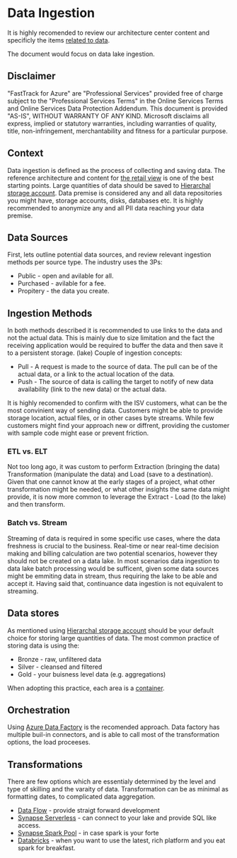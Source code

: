 
# Data Ingestion

It is highly recomended to review our architecture center content and specificly the items [related to data](https://docs.microsoft.com/en-us/azure/architecture/guide/architecture-styles/big-data).

The document would focus on data lake ingestion.

## Disclaimer

"FastTrack for Azure" are "Professional Services" provided free of charge subject to the "Professional Services Terms" in the Online Services Terms and Online Services Data Protection Addendum.
This document is provided "AS-IS", WITHOUT WARRANTY OF ANY KIND. Microsoft disclaims all express, implied or statutory warranties, including warranties of quality, title, non-infringement, merchantability and fitness for a particular purpose.

## Context

Data ingestion is defined as the process of collecting and saving data.
The reference architecture and content for [the retail view](https://docs.microsoft.com/en-us/previous-versions/azure/industry-marketing/retail/retail-data-management-overview?toc=https%3A%2F%2Fdocs.microsoft.com%2Fen-us%2Fazure%2Farchitecture%2Ftoc.json&bc=https%3A%2F%2Fdocs.microsoft.com%2Fen-us%2Fazure%2Farchitecture%2Fbread%2Ftoc.json) is one of the best starting points.
Large quantities of data should be saved to [Hierarchal storage account](https://docs.microsoft.com/en-us/azure/storage/blobs/data-lake-storage-namespace).
Data premise is considered any and all data repositories you might have, storage accounts, disks, databases etc.
It is highly recommended to anonymize any and all PII data reaching your data premise.

## Data Sources

First, lets outline potential data sources, and review relevant ingestion methods per source type. The industry uses the 3Ps:

- Public - open and avilable for all.
- Purchased - avilable for a fee.
- Propitery - the data you create.

## Ingestion Methods

In both methods described it is recommended to use links to the data and not the actual data. This is mainly due to size limitation and the fact the receiving application would be required to buffer the data and then save it to a persistent storage.  (lake)
Couple of ingestion concepts:

- Pull - A request is made to the source of data. The pull can be of the actual data, or a link to the actual location of the data.
- Push - The source of data is calling the target to notify of new data availability (link to the new data) or the actual data.

It is highly recomended to confirm with the ISV customers, what can be the most convinient way of sending data. Customers might be able to provide storage location, actual files, or in other cases byte streams. While few customers might find your approach new or diffrent, providing the customer with sample code might ease or prevent friction.

### ETL vs. ELT

Not too long ago, it was custom to perform Extraction (bringing the data) Transformation (manipulate the data) and Load (save to a destination). Given that one cannot know at the early stages of a project, what other transformation might be needed, or what other insights the same data might provide, it is now more common to leverage the Extract - Load (to the lake) and then transform.

### Batch vs. Stream

Streaming of data is required in some specific use cases, where the data freshness is crucial to the business. Real-time or near real-time decision making and billing calculation are two potential scenarios, however they should not be created on a data lake.
In most scenarios data ingestion to data lake batch processing would be sufficent, given some data sources might be emmiting data in stream, thus requiring the lake to be able and accept it. Having said that, continuance data ingestion is not equivalent to streaming.

## Data stores

As mentioned using [Hierarchal storage account](https://docs.microsoft.com/en-us/azure/storage/blobs/data-lake-storage-namespace) should be your default choice for storing large quantities of data.
The most common practice of storing data is using the:

- Bronze - raw, unfiltered data
- Silver - cleansed and filtered
- Gold - your buisness level data (e.g. aggregations)

When adopting this practice, each area is a [container](https://docs.microsoft.com/en-us/azure/storage/blobs/storage-blobs-introduction#containers).

## Orchestration

Using [Azure Data Factory](https://docs.microsoft.com/en-us/azure/data-factory/introduction) is the recomended approach.
Data factory has multiple buil-in connectors, and is able to call most of the transformation options, the load proceeses.

## Transformations

There are few options which are essentialy determined by the level and type of skilling and the varaity of data. Transformation can be as minimal as formatting dates, to complicated data aggregation.

- [Data Flow](https://docs.microsoft.com/en-us/azure/data-factory/concepts-data-flow-overview) - provide straigt forward development
- [Synapse Serverless](https://docs.microsoft.com/en-us/azure/synapse-analytics/sql/on-demand-workspace-overview) - can connect to your lake and provide SQL like access.
- [Synapse Spark Pool](https://docs.microsoft.com/en-us/azure/synapse-analytics/spark/apache-spark-overview) - in case spark is your forte
- [Databricks](https://docs.microsoft.com/en-us/azure/databricks/) - when you want to use the latest, rich platform and you eat spark for breakfast.
